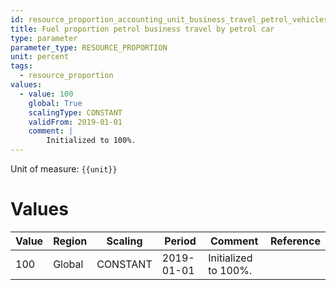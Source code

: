 ```yaml
---
id: resource_proportion_accounting_unit_business_travel_petrol_vehicles
title: Fuel proportion petrol business travel by petrol car
type: parameter
parameter_type: RESOURCE_PROPORTION
unit: percent
tags:
  - resource_proportion
values:
  - value: 100
    global: True
    scalingType: CONSTANT
    validFrom: 2019-01-01
    comment: |
        Initialized to 100%.
---
```



Unit of measure: `{{unit}}`


# Values


| Value | Region | Scaling | Period | Comment | Reference |
|-------|--------|---------|--------|---------|-----------|
| 100 | Global | CONSTANT | 2019-01-01 | Initialized to 100%. |  |


